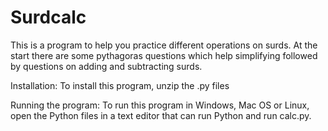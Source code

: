 #  Surdcalc 

This is a program to help you practice different operations on surds.
At the start there are some pythagoras questions which help simplifying followed by questions on adding and subtracting surds.

Installation:
To install this program, unzip the .py files

Running the program:
To run this program in Windows, Mac OS or Linux, open the Python files in a text editor that can
run Python and run calc.py.

